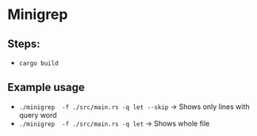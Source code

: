# Minigrep

## Steps:
- ``` cargo build ```

## Example usage
- ``` ./minigrep  -f ./src/main.rs -q let --skip ``` -> Shows only lines with query word
- ``` ./minigrep  -f ./src/main.rs -q let ``` -> Shows whole file